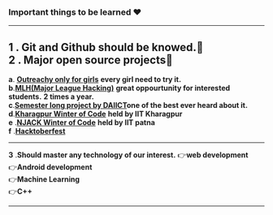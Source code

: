 ###  Important things to be learned ❤        

------------------------------------------------------------------------------------------------------------------------------------       

**1** . **Git and Github should be knowed.👑**   
**2** . **Major open source projects🥇**  
--------------------------------------------------------------------------------------------------------------------------------------  

   **a**. [**Outreachy only for girls**](https://www.outreachy.org/) **every girl need to try it.**                                    
   **b**.[**MLH(Major League Hacking)**](https://mlh.io/) **great oppourtunity for interested students.** **2 times a year.**                                                                             
   **c**.[**Semester long project by DAIICT**](https://slop.dscdaiict.in/)**one of the best ever heard about it.**                                    
   **d**.[**Kharagpur Winter of Code**](https://wiki.metakgp.org/w/Kharagpur_Winter_of_Code)  **held by IIT Kharagpur**                         
   **e** .[**NJACK Winter of Code**](https://njackwinterofcode.github.io/) **held by IIT patna**                     
   **f** .[**Hacktoberfest**](https://hacktoberfest.digitalocean.com/)               
   
-------------------------------------------------------------------------------------------------------------------------------------- 
**3** .**Should master any technology of our interest.**
👉**web development**                                                              
👉**Android development**                                                        
👉**Machine Learning**                                          
👉**C++**                                                             
 
--------------------------------------------------------------------------------------------------------------------------------------
         
